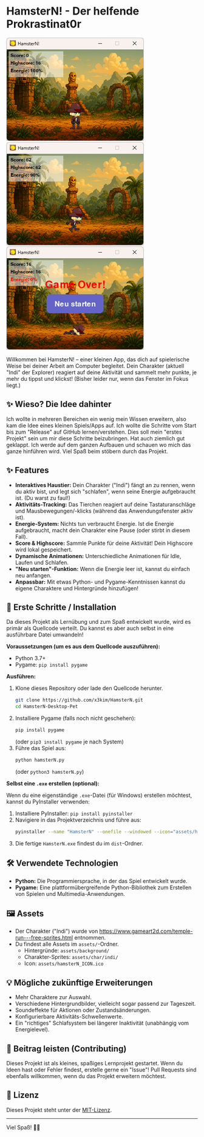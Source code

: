 # HamsterN! - Der helfende Prokrastinat0r

![HamsterN Screenshot](assets/HamsterN_main.png) ![HamsterN Screenshot](assets/HamsterN_running.png) ![HamsterN Screenshot](assets/HamsterN_dead.png)

Willkommen bei HamsterN! – einer kleinen App, das dich auf spielerische Weise bei deiner Arbeit am Computer begleitet. Dein Charakter (aktuell "Indi" der Explorer) reagiert auf deine Aktivität und sammelt mehr punkte, je mehr du tippst und klickst! (Bisher leider nur, wenn das Fenster im Fokus liegt.)


## ✨ Wieso? Die Idee dahinter

Ich wollte in mehreren Bereichen ein wenig mein Wissen erweitern, also kam die Idee eines kleinen Spiels/Apps auf. Ich wollte die Schritte vom Start bis zum "Release" auf GitHub lernen/verstehen.
Dies soll mein "erstes Projekt" sein um mir diese Schritte beizubringen. Hat auch ziemlich gut geklappt. Ich werde auf dem ganzen Aufbauen und schauen wo mich das ganze hinführen wird. Viel Spaß beim stöbern durch das Projekt.

## ✨ Features

*   **Interaktives Haustier:** Dein Charakter ("Indi") fängt an zu rennen, wenn du aktiv bist, und legt sich "schlafen", wenn seine Energie aufgebraucht ist. (Du warst zu faul!)
*   **Aktivitäts-Tracking:** Das Tierchen reagiert auf deine Tastaturanschläge und Mausbewegungen/-klicks (während das Anwendungsfenster aktiv ist).
*   **Energie-System:** Nichts tun verbraucht Energie. Ist die Energie aufgebraucht, macht dein Charakter eine Pause (oder stirbt in diesem Fall).
*   **Score & Highscore:** Sammle Punkte für deine Aktivität! Dein Highscore wird lokal gespeichert.
*   **Dynamische Animationen:** Unterschiedliche Animationen für Idle, Laufen und Schlafen.
*   **"Neu starten"-Funktion:** Wenn die Energie leer ist, kannst du einfach neu anfangen.
*   **Anpassbar:** Mit etwas Python- und Pygame-Kenntnissen kannst du eigene Charaktere und Hintergründe hinzufügen!

## 🚀 Erste Schritte / Installation

Da dieses Projekt als Lernübung und zum Spaß entwickelt wurde, wird es primär als Quellcode verteilt. Du kannst es aber auch selbst in eine ausführbare Datei umwandeln!

**Voraussetzungen (um es aus dem Quellcode auszuführen):**

*   Python 3.7+
*   Pygame: `pip install pygame`

**Ausführen:**

1.  Klone dieses Repository oder lade den Quellcode herunter.
    ```bash
    git clone https://github.com/x3kim/HamsterN.git 
    cd HamsterN-Desktop-Pet 
    ```
2.  Installiere Pygame (falls noch nicht geschehen):
    ```bash
    pip install pygame
    ```
    (oder `pip3 install pygame` je nach System)
3.  Führe das Spiel aus:
    ```bash
    python hamsterN.py
    ```
    (oder `python3 hamsterN.py`)

**Selbst eine `.exe` erstellen (optional):**

Wenn du eine eigenständige `.exe`-Datei (für Windows) erstellen möchtest, kannst du PyInstaller verwenden:

1.  Installiere PyInstaller: `pip install pyinstaller`
2.  Navigiere in das Projektverzeichnis und führe aus:
    ```bash
    pyinstaller --name "HamsterN" --onefile --windowed --icon="assets/hamsterN_ICON.ico" --add-data "assets:assets" hamsterN.py
    ```
3.  Die fertige `HamsterN.exe` findest du im `dist`-Ordner.

## 🛠️ Verwendete Technologien

*   **Python:** Die Programmiersprache, in der das Spiel entwickelt wurde.
*   **Pygame:** Eine plattformübergreifende Python-Bibliothek zum Erstellen von Spielen und Multimedia-Anwendungen.

## 🖼️ Assets

*   Der Charakter ("Indi") wurde von https://www.gameart2d.com/temple-run---free-sprites.html entnommen.
*   Du findest alle Assets im `assets/`-Ordner.
    *   Hintergründe: `assets/background/`
    *   Charakter-Sprites: `assets/char/indi/`
    *   Icon: `assets/hamsterN_ICON.ico`

## 💡 Mögliche zukünftige Erweiterungen

*   Mehr Charaktere zur Auswahl.
*   Verschiedene Hintergrundbilder, vielleicht sogar passend zur Tageszeit.
*   Soundeffekte für Aktionen oder Zustandsänderungen.
*   Konfigurierbare Aktivitäts-Schwellenwerte.
*   Ein "richtiges" Schlafsystem bei längerer Inaktivität (unabhängig vom Energielevel).

## 🤝 Beitrag leisten (Contributing)

Dieses Projekt ist als kleines, spaßiges Lernprojekt gestartet. Wenn du Ideen hast oder Fehler findest, erstelle gerne ein "Issue"! Pull Requests sind ebenfalls willkommen, wenn du das Projekt erweitern möchtest.

## 📝 Lizenz

Dieses Projekt steht unter der [MIT-Lizenz](LICENSE). 

---

Viel Spaß! 🐹✨